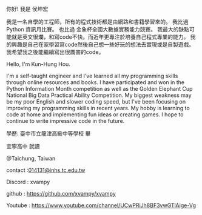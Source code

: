 你好! 我是 侯坤宏

我是一名自學的工程師，所有的程式技術都是由網路和書籍學習來的。 我比過Python 資訊月比賽。 也比過 金象杯全國大數據實務能力競賽。 我最大的缺點可能就是英文很爛，和寫code不快。而近年更專注於培養自己程式專業的能力。 
我的興趣是自己在家學習寫code然後自己想一些好玩的想法去實現或是自製遊戲。
我希望我之後能繼續寫出很厲害的code。

Hello, I'm Kun-Hung Hou. 

I'm a self-taught engineer and I've learned all my programming skills through online resources and books. I have participated and won in the Python Information Month competition as well as the Golden Elephant Cup National Big Data Practical Ability Competition. My biggest weakness may be my poor English and slower coding speed, but I've been focusing on improving my programming skills in recent years. My hobby is learning to code at home and implementing fun ideas or creating games. I hope to continue to write impressive code in the future. 

學歷:
臺中市立龍津高級中等學校  畢

宜寧高中  就讀

@Taichung, Taiwan

contact :014131@inhs.tc.edu.tw

Discord : xvampy

github : https://github.com/xvampy/xvampy

Youtube : https://www.youtube.com/channel/UCwPRiJh8BF3vwGTlAige-Vg
